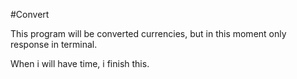 #Convert

This program will be converted currencies, but in this moment only response in terminal.

When i will have time, i finish this.


